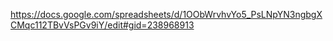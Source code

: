 https://docs.google.com/spreadsheets/d/1OObWrvhvYo5_PsLNpYN3ngbgXCMqc112TBvVsPGv9iY/edit#gid=238968913
